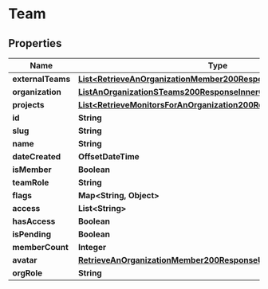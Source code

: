 

# Team


## Properties

| Name | Type | Description | Notes |
|------------ | ------------- | ------------- | -------------|
|**externalTeams** | [**List&lt;RetrieveAnOrganizationMember200ResponseExternalUsersInner&gt;**](RetrieveAnOrganizationMember200ResponseExternalUsersInner.md) |  |  [optional] |
|**organization** | [**ListAnOrganizationSTeams200ResponseInnerOrganization**](ListAnOrganizationSTeams200ResponseInnerOrganization.md) |  |  [optional] |
|**projects** | [**List&lt;RetrieveMonitorsForAnOrganization200ResponseInnerProject&gt;**](RetrieveMonitorsForAnOrganization200ResponseInnerProject.md) |  |  [optional] |
|**id** | **String** |  |  |
|**slug** | **String** |  |  |
|**name** | **String** |  |  |
|**dateCreated** | **OffsetDateTime** |  |  |
|**isMember** | **Boolean** |  |  |
|**teamRole** | **String** |  |  |
|**flags** | **Map&lt;String, Object&gt;** |  |  |
|**access** | **List&lt;String&gt;** |  |  |
|**hasAccess** | **Boolean** |  |  |
|**isPending** | **Boolean** |  |  |
|**memberCount** | **Integer** |  |  |
|**avatar** | [**RetrieveAnOrganizationMember200ResponseUserAvatar**](RetrieveAnOrganizationMember200ResponseUserAvatar.md) |  |  |
|**orgRole** | **String** |  |  |




